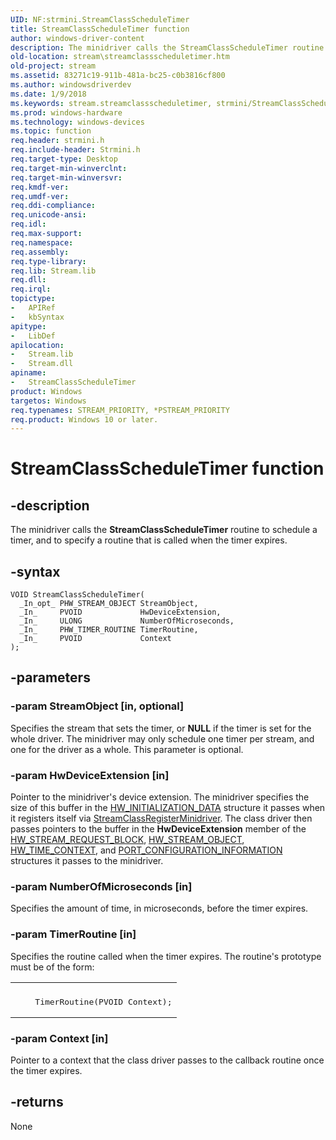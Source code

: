 ```yaml
---
UID: NF:strmini.StreamClassScheduleTimer
title: StreamClassScheduleTimer function
author: windows-driver-content
description: The minidriver calls the StreamClassScheduleTimer routine to schedule a timer, and to specify a routine that is called when the timer expires.
old-location: stream\streamclassscheduletimer.htm
old-project: stream
ms.assetid: 83271c19-911b-481a-bc25-c0b3816cf800
ms.author: windowsdriverdev
ms.date: 1/9/2018
ms.keywords: stream.streamclassscheduletimer, strmini/StreamClassScheduleTimer, StreamClassScheduleTimer, StreamClassScheduleTimer routine [Streaming Media Devices], strclass-routines_73f92fc4-e9bf-40af-8dff-9c2e740dba20.xml
ms.prod: windows-hardware
ms.technology: windows-devices
ms.topic: function
req.header: strmini.h
req.include-header: Strmini.h
req.target-type: Desktop
req.target-min-winverclnt: 
req.target-min-winversvr: 
req.kmdf-ver: 
req.umdf-ver: 
req.ddi-compliance: 
req.unicode-ansi: 
req.idl: 
req.max-support: 
req.namespace: 
req.assembly: 
req.type-library: 
req.lib: Stream.lib
req.dll: 
req.irql: 
topictype:
-	APIRef
-	kbSyntax
apitype:
-	LibDef
apilocation:
-	Stream.lib
-	Stream.dll
apiname:
-	StreamClassScheduleTimer
product: Windows
targetos: Windows
req.typenames: STREAM_PRIORITY, *PSTREAM_PRIORITY
req.product: Windows 10 or later.
---
```


# StreamClassScheduleTimer function


## -description


The minidriver calls the <b>StreamClassScheduleTimer</b> routine to schedule a timer, and to specify a routine that is called when the timer expires.


## -syntax


````
VOID StreamClassScheduleTimer(
  _In_opt_ PHW_STREAM_OBJECT StreamObject,
  _In_     PVOID             HwDeviceExtension,
  _In_     ULONG             NumberOfMicroseconds,
  _In_     PHW_TIMER_ROUTINE TimerRoutine,
  _In_     PVOID             Context
);
````


## -parameters




### -param StreamObject [in, optional]

Specifies the stream that sets the timer, or <b>NULL</b> if the timer is set for the whole driver. The minidriver may only schedule one timer per stream, and one for the driver as a whole. This parameter is optional.


### -param HwDeviceExtension [in]

Pointer to the minidriver's device extension. The minidriver specifies the size of this buffer in the <a href="..\strmini\ns-strmini-_hw_initialization_data.md">HW_INITIALIZATION_DATA</a> structure it passes when it registers itself via <a href="https://msdn.microsoft.com/library/windows/hardware/ff568263">StreamClassRegisterMinidriver</a>. The class driver then passes pointers to the buffer in the <b>HwDeviceExtension</b> member of the <a href="..\strmini\ns-strmini-_hw_stream_request_block.md">HW_STREAM_REQUEST_BLOCK</a>, <a href="..\strmini\ns-strmini-_hw_stream_object.md">HW_STREAM_OBJECT</a>, <a href="..\strmini\ns-strmini-_hw_time_context.md">HW_TIME_CONTEXT</a>, and <a href="..\strmini\ns-strmini-_port_configuration_information.md">PORT_CONFIGURATION_INFORMATION</a> structures it passes to the minidriver.


### -param NumberOfMicroseconds [in]

Specifies the amount of time, in microseconds, before the timer expires.


### -param TimerRoutine [in]

Specifies the routine called when the timer expires. The routine's prototype must be of the form:
<div class="code"><span codelanguage=""><table>
<tr>
<th></th>
</tr>
<tr>
<td>
<pre>    TimerRoutine(PVOID Context);</pre>
</td>
</tr>
</table></span></div>

### -param Context [in]

Pointer to a context that the class driver passes to the callback routine once the timer expires.


## -returns


None


